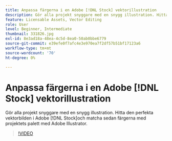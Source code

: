 ```yaml
---
title: Anpassa färgerna i en Adobe [!DNL Stock] vektorillustration
description: Gör alla projekt snyggare med en snygg illustration. Hitta den perfekta vektorbilden i Adobe [!DNL Stock]och matcha sedan färgerna mot projektets palett med Adobe Illustrator
feature: Licensable Assets, Vector Editing
role: User
level: Beginner, Intermediate
thumbnail: 331826.jpg
exl-id: 8e3ad18a-48ea-4c5d-8ea0-50ab0bbe6779
source-git-commit: e39efe0f7afc4e3e970ea7f2df57b51bf17123a6
workflow-type: tm+mt
source-wordcount: '70'
ht-degree: 0%

---
```


# Anpassa färgerna i en Adobe [!DNL Stock] vektorillustration

Gör alla projekt snyggare med en snygg illustration. Hitta den perfekta vektorbilden i Adobe [!DNL Stock]och matcha sedan färgerna med projektets palett med Adobe Illustrator.

>[!VIDEO](https://video.tv.adobe.com/v/331826?hidetitle=true)
